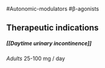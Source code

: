 #Autonomic-modulators #β-agonists 

## Therapeutic indications

##### [[Daytime urinary incontinence]]
*Adults* 
25-100 mg / day